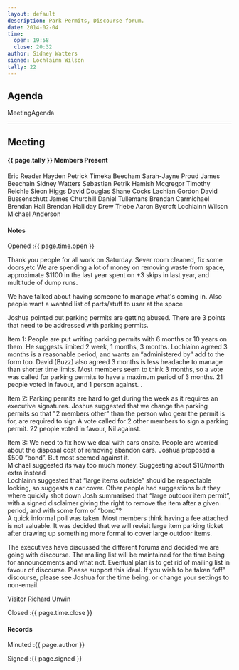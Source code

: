 ```yaml
---
layout: default
description: Park Permits, Discourse forum.
date: 2014-02-04
time:
  open: 19:58
  close: 20:32
author: Sidney Watters
signed: Lochlainn Wilson
tally: 22
---
```


## Agenda

MeetingAgenda

---

## Meeting

#### {{ page.tally }} Members Present

Eric Reader
Hayden Petrick
Timeka Beecham
Sarah-Jayne Proud
James Beechain
Sidney Watters
Sebastian Petrik
Hamish Mcgregor
Timothy Reichle
Sieon Higgs
David Douglas
Shane Cocks
Lachian Gordon
David Bussenschutt
James Churchill
Daniel Tullemans
Brendan Carmichael
Brendan Hall
Brendan Halliday
Drew Triebe
Aaron Bycroft
Lochlainn Wilson
Michael Anderson

#### Notes

Opened
:{{ page.time.open }}

Thank you people for all work on Saturday. Sever room cleaned, fix some doors,etc
We are spending a lot of money on removing waste from space, approximate $1100 in the last year spent on +3 skips in last year, and multitude of dump runs.

We have talked about having someone to manage what's coming in. Also people want a wanted list of parts/stuff to user at the space

Joshua pointed out parking permits are getting abused. There are 3 points that need to be addressed with parking permits.

Item 1:	People are put writing parking permits with 6 months or 10 years on them.
He suggests limited 2 week, 1 months, 3 months.
Lochlainn agreed 3 months is a reasonable period, and wants an “administered by” add to the form too.
David (Buzz) also agreed 3 months is less headache to manage than shorter time limits.
Most members seem to think 3 months, so a vote was called for parking permits to have a maximum period of 3 months.
21 people voted in favour, and 1 person against. .

Item 2:	Parking permits are hard to get during the week as it requires an executive signatures.
Joshua suggested that we change the parking permits so that "2 members other" than the person who gear the permit is for, are required to sign 
A vote called for 2 other members to sign a parking permit.
22  people voted in favour, Nil against. 

Item 3:	We need to fix how we deal with cars onsite.
People are worried about the disposal cost of removing abandon cars.
Joshua proposed a $500 “bond”. But most seemed against it.   
Michael suggested its way too much money. Suggesting about $10/month extra instead  
Lochlainn suggested that “large items outside” should be respectable looking, so suggests a car cover.
Other people had suggestions but they where quickly shot down
Josh summarised that “large outdoor item permit”, with a signed disclaimer giving the right to remove the item after a given period, and with some form of “bond”?   
A quick informal poll was taken. Most members think having a fee attached is not valuable.
It was decided that we will revisit large item parking ticket after drawing up something more formal to cover large outdoor items.

The executives have discussed the different forums and decided we are going with discourse.
The mailing list will be maintained for the time being for announcements and what not.
Eventual plan is to get rid of mailing list in favour of discourse.  Please support this ideal. 
If you wish to be taken “off” discourse, please see Joshua for the time being, or change your settings to non-email. 

Visitor
Richard Unwin

Closed
:{{ page.time.close }}

#### Records

Minuted
:{{ page.author }}

Signed
:{{ page.signed }}
